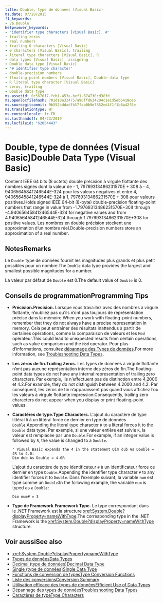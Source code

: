 ```yaml
---
title: Double, type de données (Visual Basic)
ms.date: 07/20/2015
f1_keywords:
- vb.Double
helpviewer_keywords:
- 'identifier type characters [Visual Basic], #'
- trailing zeros
- real numbers
- trailing 0 characters [Visual Basic]
- 0 characters [Visual Basic], trailing
- literal type characters [Visual Basic], R
- data types [Visual Basic], assigning
- Double data type [Visual Basic]
- '# identifier type character'
- double-precision numbers
- floating-point numbers [Visual Basic], Double data type
- R literal type character [Visual Basic]
- zeros, trailing
- Double data type
ms.assetid: 0c5670f7-fcb1-453a-bef1-374730cd38fd
ms.openlocfilehash: 701d10a334757a96ffd634204c1e1d5eb5418ce6
ms.sourcegitcommit: 9b552addadfb57fab0b9e7852ed4f1f1b8a42f8e
ms.translationtype: HT
ms.contentlocale: fr-FR
ms.lasthandoff: 04/23/2019
ms.locfileid: "62054443"
---
```

# <a name="double-data-type-visual-basic"></a><span data-ttu-id="8a5a8-102">Double, type de données (Visual Basic)</span><span class="sxs-lookup"><span data-stu-id="8a5a8-102">Double Data Type (Visual Basic)</span></span>
<span data-ttu-id="8a5a8-103">Contient IEEE 64 bits (8 octets) double précision à virgule flottante des nombres signés dont la valeur de - 1, 79769313486231570E + 308 à - 4, 94065645841246544E-324 pour les valeurs négatives et entre 4, 94065645841246544E-324 à 1, 79769313486231570E + 308 pour valeurs positives.</span><span class="sxs-lookup"><span data-stu-id="8a5a8-103">Holds signed IEEE 64-bit (8-byte) double-precision floating-point numbers that range in value from -1.79769313486231570E+308 through -4.94065645841246544E-324 for negative values and from 4.94065645841246544E-324 through 1.79769313486231570E+308 for positive values.</span></span> <span data-ttu-id="8a5a8-104">Les nombres en double précision stockent une approximation d’un nombre réel.</span><span class="sxs-lookup"><span data-stu-id="8a5a8-104">Double-precision numbers store an approximation of a real number.</span></span>  
  
## <a name="remarks"></a><span data-ttu-id="8a5a8-105">Notes</span><span class="sxs-lookup"><span data-stu-id="8a5a8-105">Remarks</span></span>  
 <span data-ttu-id="8a5a8-106">Le `Double` type de données fournit les magnitudes plus grands et plus petit possibles pour un nombre.</span><span class="sxs-lookup"><span data-stu-id="8a5a8-106">The `Double` data type provides the largest and smallest possible magnitudes for a number.</span></span>  
  
 <span data-ttu-id="8a5a8-107">La valeur par défaut de `Double` est 0.</span><span class="sxs-lookup"><span data-stu-id="8a5a8-107">The default value of `Double` is 0.</span></span>  
  
## <a name="programming-tips"></a><span data-ttu-id="8a5a8-108">Conseils de programmation</span><span class="sxs-lookup"><span data-stu-id="8a5a8-108">Programming Tips</span></span>  
  
- <span data-ttu-id="8a5a8-109">**Précision.**</span><span class="sxs-lookup"><span data-stu-id="8a5a8-109">**Precision.**</span></span> <span data-ttu-id="8a5a8-110">Lorsque vous travaillez avec des nombres à virgule flottante, n’oubliez pas qu’ils n’ont pas toujours de représentation précise dans la mémoire.</span><span class="sxs-lookup"><span data-stu-id="8a5a8-110">When you work with floating-point numbers, remember that they do not always have a precise representation in memory.</span></span> <span data-ttu-id="8a5a8-111">Cela peut entraîner des résultats inattendus à partir de certaines opérations, comme la comparaison de valeurs et les `Mod` opérateur.</span><span class="sxs-lookup"><span data-stu-id="8a5a8-111">This could lead to unexpected results from certain operations, such as value comparison and the `Mod` operator.</span></span> <span data-ttu-id="8a5a8-112">Pour plus d’informations, consultez [dépannage des Types de données](../../../visual-basic/programming-guide/language-features/data-types/troubleshooting-data-types.md).</span><span class="sxs-lookup"><span data-stu-id="8a5a8-112">For more information, see [Troubleshooting Data Types](../../../visual-basic/programming-guide/language-features/data-types/troubleshooting-data-types.md).</span></span>  
  
- <span data-ttu-id="8a5a8-113">**Les zéros de fin.**</span><span class="sxs-lookup"><span data-stu-id="8a5a8-113">**Trailing Zeros.**</span></span> <span data-ttu-id="8a5a8-114">Les types de données à virgule flottante n’ont pas aucune représentation interne des zéros de fin.</span><span class="sxs-lookup"><span data-stu-id="8a5a8-114">The floating-point data types do not have any internal representation of trailing zero characters.</span></span> <span data-ttu-id="8a5a8-115">Par exemple, ils n'effectuent pas de distinction entre 4,2000 et 4.2.</span><span class="sxs-lookup"><span data-stu-id="8a5a8-115">For example, they do not distinguish between 4.2000 and 4.2.</span></span> <span data-ttu-id="8a5a8-116">Par conséquent, les zéros de fin n’apparaissent pas quand vous affichez l’ou les valeurs à virgule flottante impression.</span><span class="sxs-lookup"><span data-stu-id="8a5a8-116">Consequently, trailing zero characters do not appear when you display or print floating-point values.</span></span>  
  
- <span data-ttu-id="8a5a8-117">**Caractères de type.**</span><span class="sxs-lookup"><span data-stu-id="8a5a8-117">**Type Characters.**</span></span> <span data-ttu-id="8a5a8-118">L'ajout du caractère de type littéral `R` à un littéral force ce dernier en type de données `Double`.</span><span class="sxs-lookup"><span data-stu-id="8a5a8-118">Appending the literal type character `R` to a literal forces it to the `Double` data type.</span></span> <span data-ttu-id="8a5a8-119">Par exemple, si une valeur entière est suivie `R`, la valeur est remplacée par une `Double`.</span><span class="sxs-lookup"><span data-stu-id="8a5a8-119">For example, if an integer value is followed by `R`, the value is changed to a `Double`.</span></span>  
  
    ```  
    ' Visual Basic expands the 4 in the statement Dim dub As Double = 4R to 4.0:  
    Dim dub As Double = 4.0R  
    ```  
  
     <span data-ttu-id="8a5a8-120">L'ajout du caractère de type identificateur `#` à un identificateur force ce dernier en type `Double`.</span><span class="sxs-lookup"><span data-stu-id="8a5a8-120">Appending the identifier type character `#` to any identifier forces it to `Double`.</span></span> <span data-ttu-id="8a5a8-121">Dans l’exemple suivant, la variable `num` est typé comme un `Double`:</span><span class="sxs-lookup"><span data-stu-id="8a5a8-121">In the following example, the variable `num` is typed as a `Double`:</span></span>  
  
    ```  
    Dim num# = 3  
    ```  
  
- <span data-ttu-id="8a5a8-122">**Type de Framework.**</span><span class="sxs-lookup"><span data-stu-id="8a5a8-122">**Framework Type.**</span></span> <span data-ttu-id="8a5a8-123">Le type correspondant dans le .NET Framework est la structure <xref:System.Double?displayProperty=nameWithType>.</span><span class="sxs-lookup"><span data-stu-id="8a5a8-123">The corresponding type in the .NET Framework is the <xref:System.Double?displayProperty=nameWithType> structure.</span></span>  
  
## <a name="see-also"></a><span data-ttu-id="8a5a8-124">Voir aussi</span><span class="sxs-lookup"><span data-stu-id="8a5a8-124">See also</span></span>

- <xref:System.Double?displayProperty=nameWithType>
- [<span data-ttu-id="8a5a8-125">Types de données</span><span class="sxs-lookup"><span data-stu-id="8a5a8-125">Data Types</span></span>](../../../visual-basic/language-reference/data-types/index.md)
- [<span data-ttu-id="8a5a8-126">Decimal (type de données)</span><span class="sxs-lookup"><span data-stu-id="8a5a8-126">Decimal Data Type</span></span>](../../../visual-basic/language-reference/data-types/decimal-data-type.md)
- [<span data-ttu-id="8a5a8-127">Single (type de données)</span><span class="sxs-lookup"><span data-stu-id="8a5a8-127">Single Data Type</span></span>](../../../visual-basic/language-reference/data-types/single-data-type.md)
- [<span data-ttu-id="8a5a8-128">Fonctions de conversion de types</span><span class="sxs-lookup"><span data-stu-id="8a5a8-128">Type Conversion Functions</span></span>](../../../visual-basic/language-reference/functions/type-conversion-functions.md)
- [<span data-ttu-id="8a5a8-129">Liste des conversions</span><span class="sxs-lookup"><span data-stu-id="8a5a8-129">Conversion Summary</span></span>](../../../visual-basic/language-reference/keywords/conversion-summary.md)
- [<span data-ttu-id="8a5a8-130">Utilisation efficace des types de données</span><span class="sxs-lookup"><span data-stu-id="8a5a8-130">Efficient Use of Data Types</span></span>](../../../visual-basic/programming-guide/language-features/data-types/efficient-use-of-data-types.md)
- [<span data-ttu-id="8a5a8-131">Dépannage des types de données</span><span class="sxs-lookup"><span data-stu-id="8a5a8-131">Troubleshooting Data Types</span></span>](../../../visual-basic/programming-guide/language-features/data-types/troubleshooting-data-types.md)
- [<span data-ttu-id="8a5a8-132">Caractères de type</span><span class="sxs-lookup"><span data-stu-id="8a5a8-132">Type Characters</span></span>](../../../visual-basic/programming-guide/language-features/data-types/type-characters.md)
